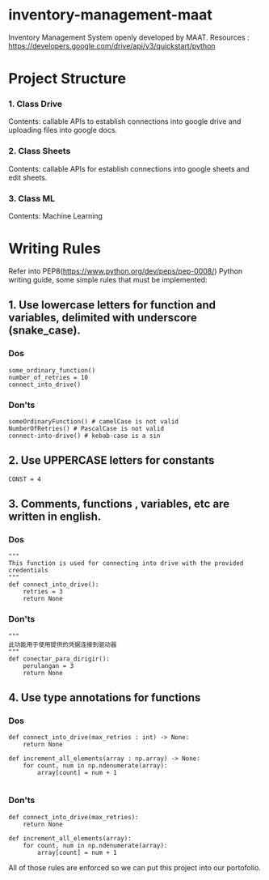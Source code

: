 # inventory-management-maat
Inventory Management System openly developed by MAAT. 
Resources : https://developers.google.com/drive/api/v3/quickstart/python

# Project Structure
### 1. Class Drive
Contents: callable APIs to establish connections into google drive and uploading files into google docs.
### 2. Class Sheets
Contents: callable APIs for establish connections into google sheets and edit sheets. 
### 3. Class ML
Contents: Machine Learning

# Writing Rules
Refer into PEP8(https://www.python.org/dev/peps/pep-0008/) Python writing guide, some simple rules that must be implemented:
## 1. Use lowercase letters for function and variables, delimited with underscore (snake_case).
### Dos
```
some_ordinary_function() 
number_of_retries = 10 
connect_into_drive()
```
### Don'ts
```
someOrdinaryFunction() # camelCase is not valid
NumberOfRetries() # PascalCase is not valid
connect-into-drive() # kebab-case is a sin
```
## 2. Use UPPERCASE letters for constants 
```
CONST = 4
```
## 3. Comments, functions , variables, etc are written in english.
### Dos 
```
"""
This function is used for connecting into drive with the provided credentials
"""
def connect_into_drive():
    retries = 3
    return None
```
### Don'ts 
```
"""
此功能用于使用提供的凭据连接到驱动器
"""
def conectar_para_dirigir():
    perulangan = 3
    return None
```
## 4. Use type annotations for functions
### Dos 
```
def connect_into_drive(max_retries : int) -> None:
    return None
    
def increment_all_elements(array : np.array) -> None: 
    for count, num in np.ndenumerate(array):
        array[count] = num + 1
    
```
### Don'ts 
```
def connect_into_drive(max_retries):
    return None
    
def increment_all_elements(array): 
    for count, num in np.ndenumerate(array):
        array[count] = num + 1
```
All of those rules are enforced so we can put this project into our portofolio.
